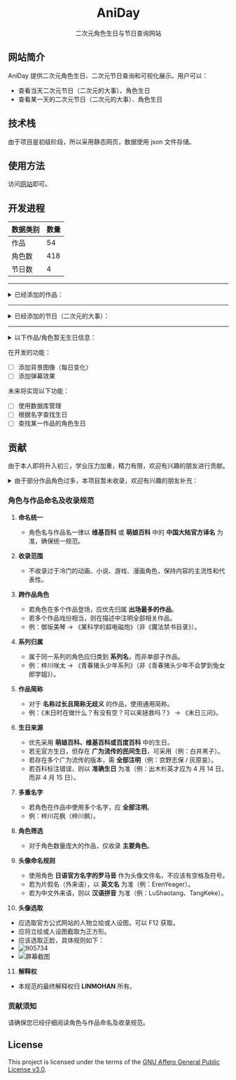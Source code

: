 <div id="title" align=center>

# AniDay

二次元角色生日与节日查询网站

</div>

## 网站简介

AniDay 提供二次元角色生日、二次元节日查询和可视化展示。用户可以：
- 查看当天二次元节日（二次元的大事）、角色生日
- 查看某一天的二次元节日（二次元的大事）、角色生日

## 技术栈

由于项目是初级阶段，所以采用静态网页，数据使用 json 文件存储。

## 使用方法

访问[网站](http://neijuan.fun/)即可。

## 开发进程


| 数据类别 | 数量 |
|----------|------|
| 作品     | 54   |
| 角色数   | 418  |
| 节日数   | 4    |

---

<details>
<summary>已经添加的作品：</summary>

- CLANNAD
- 冰菓
- 坂本日常
- 败犬女主太多了！
- Ave Mujica
- MyGO!!!!!
- 不时轻声地以俄语遮羞的邻座艾莉同学
- 五等分的新娘
- 哆啦 A 梦
- Charlotte
- 辉夜大小姐想让我告白
- 龙珠(悟空日)
- 名侦探柯南
- 约会大作战
- 进击的巨人(仅主角)
- 龙与虎
- 秒速 5 厘米
- 命运石之门
- 某科学的超电磁炮
- 魔女之旅
- 你的名字。
- 天气之子
- 铃芽之旅
- 青春猪头少年系列
- 轻音少女
- 前辈是男孩子
- Re:从零开始的异世界生活
- 日常
- 声之形
- 灌篮高手
- 未闻花名
- 我心里危险的东西
- 小林家的龙女仆
- 樱桃小丸子
- 夏日重现
- 夏日口袋
- 玉子市场
- 月色真美
- 中二病也要谈恋爱！
- 少女乐队的呐喊
- 干物妹！小埋
- 我的青春恋爱物语果然有问题。
- 孤独摇滚！
- AIR
- 欢迎来到实力至上主义的教室
- 夏目友人帐
- 别当欧尼酱了！
- 原神
- 崩坏：星穹铁道
- 憧憬成为魔法少女
- 日在校园
- 租借女友
- 我怎么可能成为你的恋人，不行不行！
- 路人女主的养成方法

</details>

---

<details>
<summary>已经添加的节日（二次元的大事）：</summary>

- 伊藤诚（忌日）  
- 7·18 京都动画纵火案  
- 8·10 野兽日  
- 10·10 萌节  

</details>

---

<details>
<summary>以下作品/角色暂无生日信息：</summary>

- 毛利兰
- CITY
- 败犬女主太多了（部分）
- Charlotte：除了友利奈绪之外的
- 沉默的魔女
- 擅长捉弄的高木同学
- 紫罗兰永恒花园
- 可塑性记忆
- 逢坂大河（龙与虎）
- 间谍过家家
- 初春饰利（某科学的超电磁炮）
- 婚后光子（某科学的超电磁炮）
- 魔法禁书目录（除《某科学的超电磁炮》角色除外）
- 芙兰（魔女之旅）
- 维多利加（魔女之旅）
- 扫帚（魔女之旅）
- 席拉（魔女之旅）
- 末日三问
- 森岛帆高（天气之子）
- 大臣（铃芽之旅）
- 广川卯月（青春猪头少年系列）
- 赤城郁实（青春猪头少年系列）
- 姬路纱良（青春猪头少年系列）
- 美东美织（青春猪头少年系列）
- 松雪集（未闻花名）
- 久川铁道（未闻花名）
- 小林家的龙女仆中的龙
- 小市民系列
- 摇滚乃是淑女的爱好
- 水野茜（月色真美）
- 樱花庄的宠物女孩
- 测不准的阿波连同学

</details>

在开发的功能：

- [ ] 添加背景图像（每日变化）
- [ ] 添加弹幕效果

未来将实现以下功能：

- [ ] 使用数据库管理
- [ ] 根据名字查找生日
- [ ] 查找某一作品的角色生日

## 贡献

由于本人即将升入初三，学业压力加重，精力有限，欢迎有兴趣的朋友进行贡献。

<details>
<summary>由于部分作品角色过多，本项目暂未收录，欢迎有兴趣的朋友补充：</summary>

- 电锯人
- Fate 系列
- JOJO的奇妙冒险
- 火影忍者
- 鬼灭之刃
- 宝可梦系列
- 暗杀教室
- 崩坏3
- 绝区零
- 明日方舟
- 尼尔：自动人形
- 女神异闻录
- 赛马娘 Pretty Derby
- 蔚蓝档案
- 新世纪福音战士
- 物语系列
- 未来日记
- 宇崎学妹想要玩！
- 我的妹妹哪有这么可爱！
- 更衣人偶坠入爱河

</details>

### 角色与作品命名及收录规范

1. **命名统一**

   * 角色名与作品名一律以 **维基百科** 或 **萌娘百科** 中的 **中国大陆官方译名** 为准，确保统一规范。

2. **收录范围**

   * 不收录过于冷门的动画、小说、游戏、漫画角色，保持内容的主流性和代表性。

3. **跨作品角色**

   * 若角色在多个作品登场，应优先归属 **出场最多的作品**。
   * 若多个作品戏份相当，则在描述中注明全部相关作品。
   * 例：御坂美琴 → 《某科学的超电磁炮》（非《魔法禁书目录》）。

4. **系列归属**

   * 属于同一系列的角色应归类到 **系列名**，而非单部子作品。
   * 例：梓川咲太 → 《青春猪头少年系列》（非《青春猪头少年不会梦到兔女郎学姐》）。

5. **作品简称**

   * 对于 **名称过长且简称无歧义** 的作品，使用通用简称。
   * 例：《末日时在做什么？有没有空？可以来拯救吗？》 → 《末日三问》。

6. **生日来源**

   * 优先采用 **萌娘百科、维基百科或百度百科** 中的生日。
   * 若无官方生日，但存在 **广为流传的民间生日**，可采用（例：白井黑子）。
   * 若存在多个广为流传的版本，需 **全部注明**（例：宫野志保 / 灰原哀）。
   * 若百科标注错误，则以 **准确生日** 为准（例：出木杉英才应为 4 月 14 日，而非 4 月 15 日）。

7. **多重名字**

   * 若角色在作品中使用多个名字，应 **全部注明**。
   * 例：梓川花枫（梓川枫）。

8. **角色筛选**

   * 对于角色数量庞大的作品，仅收录 **主要角色**。

9. **头像命名规则**

   * 使用角色 **日语官方名字的罗马音** 作为头像文件名，不应该有空格及符号。
   * 若为片假名（外来语），以 **英文名** 为准（例：ErenYeager）。
   * 若为中文外来语，则以 **汉语拼音** 为准（例：LuShaotang、TangKeke）。

10. **头像选取**

   * 应选取官方公式网站的人物立绘或人设图，可以 F12 获取。
   * 应将立绘或人设图截取为正方形。
   * 应该选取正脸，具体规则如下：
   * ![905734](https://s1.imagehub.cc/images/2025/08/19/ac92b19e294287a175254d39cc88901e.jpg)
   * ![屏幕截图](https://s1.imagehub.cc/images/2025/08/19/4ee824e0bebdc927c21624b79c7f4295.png)

11. **解释权**

* 本规范的最终解释权归 **LINMOHAN** 所有。

### 贡献须知

请确保您已经仔细阅读角色与作品命名及收录规范。

## License
This project is licensed under the terms of the [GNU Affero General Public License v3.0](LICENSE).

